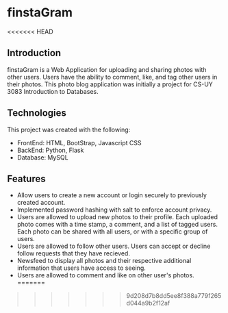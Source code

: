 # finstaGram
<<<<<<< HEAD

## Introduction
finstaGram is a Web Application for uploading and sharing photos with other users. Users have the ability to comment, like, and tag other users in their photos. This photo blog application was initially a project for CS-UY 3083 Introduction to Databases. 

## Technologies 
This project was created with the following: 
- FrontEnd: HTML, BootStrap, Javascript CSS
- BackEnd: Python, Flask
- Database: MySQL

## Features
- Allow users to create a new account or login securely to previously created account. 
- Implemented password hashing with salt to enforce account privacy. 
- Users are allowed to upload new photos to their profile. Each uploaded photo comes with a time stamp, a comment, and a list of tagged users. Each photo can be shared with all users, or with a specific group of users. 
- Users are allowed to follow other users. Users can accept or decline follow requests that they have recieved. 
- Newsfeed to display all photos and their respective additional information that users have access to seeing. 
- Users are allowed to comment and like on other user's photos. 
=======
>>>>>>> 9d208d7b8dd5ee8f388a779f265d044a9b2f12af
